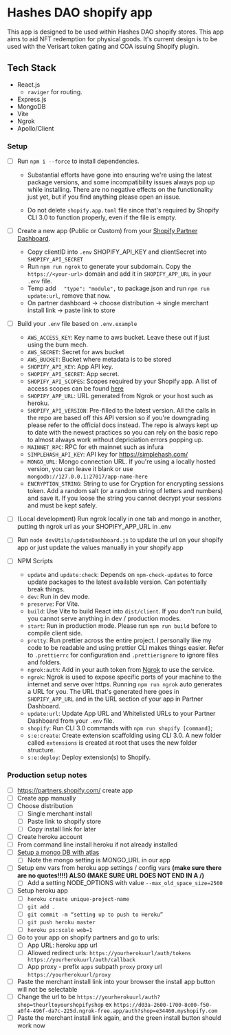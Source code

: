 # Hashes DAO shopify app

This app is designed to be used within Hashes DAO shopify stores. This app aims to aid NFT redemption for physical goods. It's current design is to be used with the Verisart token gating and COA issuing Shopify plugin.

## Tech Stack

- React.js
  - `raviger` for routing.
- Express.js
- MongoDB
- Vite
- Ngrok
- Apollo/Client

### Setup

- [ ] Run `npm i --force` to install dependencies.

  - Substantial efforts have gone into ensuring we're using the latest package versions, and some incompatibility issues always pop up while installing. There are no negative effects on the functionality just yet, but if you find anything please open an issue.

  - Do not delete `shopify.app.toml` file since that's required by Shopify CLI 3.0 to function properly, even if the file is empty.

- [ ] Create a new app (Public or Custom) from your [Shopify Partner Dashboard](https://partners.shopify.com).

  - Copy clientID into `.env` SHOPIFY_API_KEY and clientSecret into `SHOPIFY_API_SECRET`
  - Run `npm run ngrok` to generate your subdomain. Copy the `https://<your-url>` domain and add it in `SHOPIFY_APP_URL` in your `.env` file.
  - Temp add `  "type": "module",` to package.json and run `npm run update:url`, remove that now.
  - On partner dashboard -> choose distribution -> single merchant install link -> paste link to store

- [ ] Build your `.env` file based on `.env.example`

  - `AWS_ACCESS_KEY`: Key name to aws bucket. Leave these out if just using the burn mech.
  - `AWS_SECRET`: Secret for aws bucket
  - `AWS_BUCKET`: Bucket where metadata is to be stored
  - `SHOPIFY_API_KEY`: App API key.
  - `SHOPIFY_API_SECRET`: App secret.
  - `SHOPIFY_API_SCOPES`: Scopes required by your Shopify app. A list of access scopes can be found [here](https://shopify.dev/api/usage/access-scopes)
  - `SHOPIFY_APP_URL`: URL generated from Ngrok or your host such as heroku.
  - `SHOPIFY_API_VERSION`: Pre-filled to the latest version. All the calls in the repo are based off this API version so if you're downgrading please refer to the official docs instead. The repo is always kept up to date with the newest practices so you can rely on the basic repo to almost always work without depriciation errors popping up.
  - `MAINNET_RPC`: RPC for eth mainnet such as infura
  - `SIMPLEHASH_API_KEY`: API key for https://simplehash.com/
  - `MONGO_URL`: Mongo connection URL. If you're using a locally hosted version, you can leave it blank or use `mongodb://127.0.0.1:27017/app-name-here`
  - `ENCRYPTION_STRING`: String to use for Cryption for encrypting sessions token. Add a random salt (or a random string of letters and numbers) and save it. If you loose the string you cannot decrypt your sessions and must be kept safely.

- [ ] (Local development) Run ngrok locally in one tab and mongo in another, putting th ngrok url as your SHOPIFY_APP_URL in .env

- [ ] Run `node devUtils/updateDashboard.js` to update the url on your shopify app or just update the values manually in your shopify app

- [ ] NPM Scripts

  - `update` and `update:check`: Depends on `npm-check-updates` to force update packages to the latest available version. Can potentially break things.
  - `dev`: Run in dev mode.
  - `preserve`: For Vite.
  - `build`: Use Vite to build React into `dist/client`. If you don't run build, you cannot serve anything in dev / production modes.
  - `start`: Run in production mode. Please run `npm run build` before to compile client side.
  - `pretty`: Run prettier across the entire project. I personally like my code to be readable and using prettier CLI makes things easier. Refer to `.prettierrc` for configuration and `.prettierignore` to ignore files and folders.
  - `ngrok:auth`: Add in your auth token from [Ngrok](https://ngrok.com) to use the service.
  - `ngrok`: Ngrok is used to expose specific ports of your machine to the internet and serve over https. Running `npm run ngrok` auto generates a URL for you. The URL that's generated here goes in `SHOPIFY_APP_URL` and in the URL section of your app in Partner Dashboard.
  - `update:url`: Update App URL and Whitelisted URLs to your Partner Dashboard from your `.env` file.
  - `shopify`: Run CLI 3.0 commands with `npm run shopify [command]`;
  - `s:e:create`: Create extension scaffolding using CLI 3.0. A new folder called `extensions` is created at root that uses the new folder structure.
  - `s:e:deploy`: Deploy extension(s) to Shopify.

### Production setup notes

- [ ] https://partners.shopify.com/ create app
- [ ] Create app manually
- [ ] Choose distribution
  - [ ] Single merchant install
  - [ ] Paste link to shopify store
  - [ ] Copy install link for later
- [ ] Create heroku account
- [ ] From command line install heroku if not already installed
- [ ] [Setup a mongo DB with atlas](https://www.mongodb.com/developer/products/atlas/use-atlas-on-heroku/#prerequisites)
  - [ ] Note the mongo setting is MONGO_URL in our app
- [ ] Setup env vars from heroku app settings / config vars **(make sure there are no quotes!!!!) ALSO (MAKE SURE URL DOES NOT END IN A /)**
  - [ ] Add a setting NODE_OPTIONS with value `--max_old_space_size=2560`
- [ ] Setup heroku app
  - [ ] `heroku create unique-project-name`
  - [ ] `git add . `
  - [ ] `git commit -m “setting up to push to Heroku”`
  - [ ] `git push heroku master`
  - [ ] `heroku ps:scale web=1
`
- [ ] Go to your app on shopify partners and go to urls:
  - [ ] App URL: heroku app url
  - [ ] Allowed redirect urls: `https://yourherokuurl/auth/tokens https://yourherokuurl/auth/callback`
  - [ ] App proxy - prefix `apps` subpath `proxy` proxy url `https://yourherokuurl/proxy`
- [ ] Paste the merchant install link into your browser the install app button will not be selectable
- [ ] Change the url to be `https://yourherokuurl/auth?shop=theurltoyourshopifyshop` ex `https://d03a-2600-1700-8c00-f50-a0f4-496f-da7c-225d.ngrok-free.app/auth?shop=e34460.myshopify.com`
- [ ] Paste the merchant install link again, and the green install button should work now
